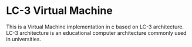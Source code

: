 # LC-3 Virtual Machine 
This is a Virtual Machine implementation in c based on LC-3 architecture. 
LC-3 architecture is an educational computer architecture commonly used in universities.

